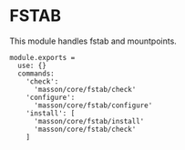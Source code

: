 
# FSTAB

This module handles fstab and mountpoints.

    module.exports = 
      use: {}
      commands:
        'check':
          'masson/core/fstab/check'
        'configure':
          'masson/core/fstab/configure'
        'install': [
          'masson/core/fstab/install'
          'masson/core/fstab/check'
        ]
